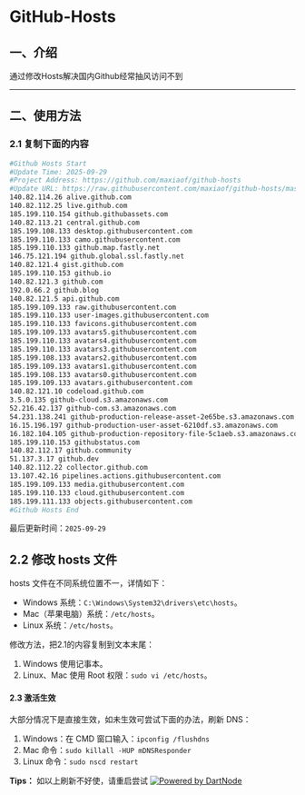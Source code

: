 # GitHub-Hosts

## 一、介绍
通过修改Hosts解决国内Github经常抽风访问不到

---

## 二、使用方法

### 2.1 复制下面的内容
```bash
#Github Hosts Start
#Update Time: 2025-09-29
#Project Address: https://github.com/maxiaof/github-hosts
#Update URL: https://raw.githubusercontent.com/maxiaof/github-hosts/master/hosts
140.82.114.26 alive.github.com
140.82.112.25 live.github.com
185.199.110.154 github.githubassets.com
140.82.113.21 central.github.com
185.199.108.133 desktop.githubusercontent.com
185.199.110.133 camo.githubusercontent.com
185.199.110.133 github.map.fastly.net
146.75.121.194 github.global.ssl.fastly.net
140.82.121.4 gist.github.com
185.199.110.153 github.io
140.82.121.3 github.com
192.0.66.2 github.blog
140.82.121.5 api.github.com
185.199.109.133 raw.githubusercontent.com
185.199.110.133 user-images.githubusercontent.com
185.199.110.133 favicons.githubusercontent.com
185.199.109.133 avatars5.githubusercontent.com
185.199.110.133 avatars4.githubusercontent.com
185.199.110.133 avatars3.githubusercontent.com
185.199.108.133 avatars2.githubusercontent.com
185.199.109.133 avatars1.githubusercontent.com
185.199.108.133 avatars0.githubusercontent.com
185.199.109.133 avatars.githubusercontent.com
140.82.121.10 codeload.github.com
3.5.0.135 github-cloud.s3.amazonaws.com
52.216.42.137 github-com.s3.amazonaws.com
54.231.138.241 github-production-release-asset-2e65be.s3.amazonaws.com
16.15.196.197 github-production-user-asset-6210df.s3.amazonaws.com
16.182.104.105 github-production-repository-file-5c1aeb.s3.amazonaws.com
185.199.110.153 githubstatus.com
140.82.112.17 github.community
51.137.3.17 github.dev
140.82.112.22 collector.github.com
13.107.42.16 pipelines.actions.githubusercontent.com
185.199.109.133 media.githubusercontent.com
185.199.110.133 cloud.githubusercontent.com
185.199.111.133 objects.githubusercontent.com
#Github Hosts End

```
最后更新时间：`2025-09-29`

## 2.2 修改 hosts 文件
hosts 文件在不同系统位置不一，详情如下：
- Windows 系统：`C:\Windows\System32\drivers\etc\hosts`。
- Mac（苹果电脑）系统：`/etc/hosts`。
- Linux 系统：`/etc/hosts`。

修改方法，把2.1的内容复制到文本末尾：

1. Windows 使用记事本。
2. Linux、Mac 使用 Root 权限：`sudo vi /etc/hosts`。

#### 2.3 激活生效
大部分情况下是直接生效，如未生效可尝试下面的办法，刷新 DNS：

1. Windows：在 CMD 窗口输入：`ipconfig /flushdns`
2. Mac 命令：`sudo killall -HUP mDNSResponder`
3. Linux 命令：`sudo nscd restart`

**Tips：** 如以上刷新不好使，请重启尝试
[![Powered by DartNode](https://dartnode.com/branding/DN-Open-Source-sm.png)](https://dartnode.com "Powered by DartNode - Free VPS for Open Source")
